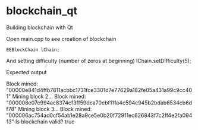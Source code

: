 # blockchain_qt
Building blockchain with Qt

Open main.cpp to see creation of blockchain

    EEBlockChain lChain;
    
And setting difficulty (number of zeros at beginning)
    lChain.setDifficulty(5);

Expected output

Block mined:  "00000e841d4ffb7811acbbc1731fce3301d7e77629a182fe05a431a99c9cc401" 
Mining block 2... 
Block mined:  "000008e07c994ac8374cf3ff59dca70ebf111a4c594c945b2bdab6534cb6df78" 
Mining block 3... 
Block mined:  "000006ac754ad0cf54ab1e28a9ce5e0b20f72911ec626843f7c2ff4e2fa09413" 
Is blockchain valid?  true
